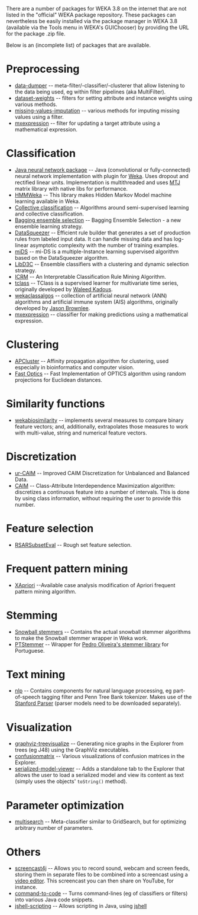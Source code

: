 There are a number of packages for WEKA 3.8 on the internet that are not listed in the "official" WEKA package repository. These packages can nevertheless be easily installed via the package manager in WEKA 3.8 (available via the Tools menu in WEKA's GUIChooser) by providing the URL for the package .zip file.

Below is an (incomplete list) of packages that are available.
 
# Preprocessing

* [data-dumper](https://github.com/fracpete/data-dumper-weka-package) -- meta-filter/-classifier/-clusterer that allow listening to the data being used, eg within filter pipelines (aka MultiFilter).
* [dataset-weights](https://github.com/fracpete/dataset-weights-weka-package) -- filters for setting attribute and instance weights using various methods.
* [missing-values-imputation](https://github.com/fracpete/missing-values-imputation-weka-package) -- various methods for imputing missing values using a filter.
* [mxexpression](https://github.com/fracpete/mxexpression-weka-package) -- filter for updating a target attribute using a mathematical expression.

# Classification

* [Java neural network package](https://github.com/amten/NeuralNetwork) -- Java (convolutional or fully-connected) neural network implementation with plugin for [Weka](http://www.cs.waikato.ac.nz/ml/weka/). Uses dropout and rectified linear units. Implementation is multithreaded and uses [MTJ](https://github.com/fommil/matrix-toolkits-java) matrix library with native libs for performance.
* [HMMWeka](http://doc.gold.ac.uk/~mas02mg/software/hmmweka/) -- This library makes Hidden Markov Model machine learning available in Weka.
* [Collective classification](https://github.com/fracpete/collective-classification-weka-package) -- Algorithms around semi-supervised learning and collective classification.
* [Bagging ensemble selection](http://www.quansun.com/bagging_es/) -- Bagging Ensemble Selection - a new ensemble learning strategy.
* [DataSqueezer](http://www.cioslab.vcu.edu/alg/InstallWekaPackage.htm) -- Efficient rule builder that generates a set of production rules from labeled input data. It can handle missing data and has log-linear asymptotic complexity with the number of training examples.
* [miDS](http://www.cioslab.vcu.edu/alg/InstallWekaPackage.htm) -- mi-DS is a multiple-Instance learning supervised algorithm based on the DataSqueezer algorithm.
* [LibD3C](http://datamining.xmu.edu.cn/main/~chenwq/downloads/) -- Ensemble classifiers with a clustering and dynamic selection strategy.
* [ICRM](http://www.uco.es/grupos/kdis/kdiswiki/ICRM/) -- An Interpretable Classification Rule Mining Algorithm.
* [tclass](https://github.com/fracpete/tclass-weka-package) -- TClass is a supervised learner for multivariate time series, originally developed by [Waleed Kadous](http://www.cse.unsw.edu.au/~waleed/).
* [wekaclassalgos](https://github.com/fracpete/wekaclassalgos) -- collection of artificial neural network (ANN) algorithms and artificial immune system (AIS) algorithms, originally developed by [Jason Brownlee](https://sourceforge.net/projects/wekaclassalgos/).
* [mxexpression](https://github.com/fracpete/mxexpression-weka-package) -- classifier for making predictions using a mathematical expression.

# Clustering

* [APCluster](http://datamining.xmu.edu.cn/main/~chenwq/downloads) -- Affinity propagation algorithm for clustering, used especially in bioinformatics and computer vision.
* [Fast Optics](http://voltaic-sandbox-523.appspot.com/projects.html) -- Fast Implementation of OPTICS algorithm using random projections for Euclidean distances.

# Similarity functions

* [wekabiosimilarity](http://sourceforge.net/projects/wekabiosimilarity/) -- implements several measures to compare binary feature vectors; and, additionally, extrapolates those measures to work with multi-value, string and numerical feature vectors.

# Discretization

* [ur-CAIM](http://www.uco.es/grupos/kdis/kdiswiki/ur-CAIM/) -- Improved CAIM Discretization for Unbalanced and Balanced Data.
* [CAIM](http://www.cioslab.vcu.edu/alg/InstallWekaPackage.htm) -- Class-Attribute Interdependence Maximization algorithm: discretizes a continuous feature into a number of intervals. This is done by using class information, without requiring the user to provide this number.

# Feature selection

* [RSARSubsetEval](http://users.aber.ac.uk/pds7/weka/) -- Rough set feature selection.

# Frequent pattern mining

* [XApriori](https://github.com/mniemann87/XApriori) --Available case analysis modification of Apriori frequent pattern mining algorithm.

# Stemming

* [Snowball stemmers](https://github.com/fracpete/snowball-stemmers-weka-package/releases) -- Contains the actual snowball stemmer algorithms to make the Snowball stemmer wrapper in Weka work.
* [PTStemmer](https://github.com/fracpete/ptstemmer-weka-package/releases) -- Wrapper for [Pedro Oliveira's stemmer library](http://code.google.com/p/ptstemmer/) for Portuguese.

# Text mining

* [nlp](https://github.com/fracpete/nlp-weka-package/releases) -- Contains components for natural language processing, eg part-of-speech tagging filter and Penn Tree Bank tokenizer. Makes use of the [Stanford Parser](http://nlp.stanford.edu/software/) (parser models need to be downloaded separately).

# Visualization

* [graphviz-treevisualize](https://github.com/fracpete/graphviz-treevisualize-weka-package/releases) -- Generating nice graphs in the Explorer from trees (eg J48) using the GraphViz executables.
* [confusionmatrix](https://github.com/fracpete/confusionmatrix-weka-package/releases) -- Various visualizations of confusion matrices in the Explorer.
* [serialized-model-viewer](https://github.com/fracpete/serialized-model-viewer-weka-package/releases) -- Adds a standalone tab to the Explorer that allows the user to load a serialized model and view its content as text (simply uses the objects' `toString()` method).

# Parameter optimization

* [multisearch](https://github.com/fracpete/multisearch-weka-package/releases) -- Meta-classifier similar to GridSearch, but for optimizing arbitrary number of parameters.

# Others

* [screencast4j](https://github.com/fracpete/screencast4j-weka-package) -- Allows you to record sound, webcam and screen feeds, storing them in separate files to be combined into a screencast using a [video editor](https://en.wikipedia.org/wiki/List_of_video_editing_software). This screencast you can then share on YouTube, for instance.
* [command-to-code](https://github.com/fracpete/command-to-code-weka-package) -- Turns command-lines (eg of classifiers or filters) into various Java code snippets.
* [jshell-scripting](https://github.com/fracpete/jshell-scripting-weka-package) -- Allows scripting in Java, using [jshell](https://docs.oracle.com/javase/9/jshell/)

